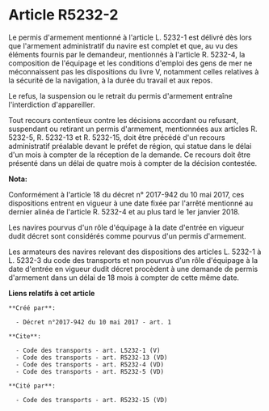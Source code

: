 # Article R5232-2

Le permis d'armement mentionné à l'article L. 5232-1 est délivré dès lors que l'armement administratif du navire est complet
et que, au vu des éléments fournis par le demandeur, mentionnés à l'article R. 5232-4, la composition de l'équipage et les
conditions d'emploi des gens de mer ne méconnaissent pas les dispositions du livre V, notamment celles relatives à la
sécurité de la navigation, à la durée du travail et aux repos. 

Le refus, la suspension ou le retrait du permis d'armement entraîne l'interdiction d'appareiller. 

Tout recours contentieux contre les décisions accordant ou refusant, suspendant ou retirant un permis d'armement, mentionnées
aux articles R. 5232-5, R. 5232-13 et R. 5232-15, doit être précédé d'un recours administratif préalable devant le préfet de
région, qui statue dans le délai d'un mois à compter de la réception de la demande. Ce recours doit être présenté dans un
délai de quatre mois à compter de la décision contestée.

**Nota:**

Conformément à l'article 18 du décret n° 2017-942 du 10 mai 2017, ces dispositions entrent en vigueur à une date fixée par
l'arrêté mentionné au dernier alinéa de l'article R. 5232-4 et au plus tard le 1er janvier 2018.

Les navires pourvus d'un rôle d'équipage à la date d'entrée en vigueur dudit décret sont considérés comme pourvus d'un permis
d'armement.

Les armateurs des navires relevant des dispositions des articles L. 5232-1 à L. 5232-3 du code des transports et non pourvus
d'un rôle d'équipage à la date d'entrée en vigueur dudit décret procèdent à une demande de permis d'armement dans un délai de
18 mois à compter de cette même date.

**Liens relatifs à cet article**

	**Créé par**:

	  - Décret n°2017-942 du 10 mai 2017 - art. 1

	**Cite**:

	  - Code des transports - art. L5232-1 (V)
	  - Code des transports - art. R5232-13 (VD)
	  - Code des transports - art. R5232-4 (VD)
	  - Code des transports - art. R5232-5 (VD)

	**Cité par**:

	  - Code des transports - art. R5232-15 (VD)
